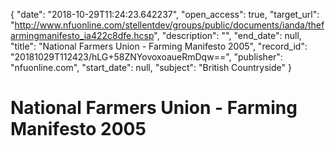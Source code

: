 {
  "date": "2018-10-29T11:24:23.642237", 
  "open_access": true, 
  "target_url": "http://www.nfuonline.com/stellentdev/groups/public/documents/ianda/thefarmingmanifesto_ia422c8dfe.hcsp", 
  "description": "", 
  "end_date": null, 
  "title": "National Farmers Union - Farming Manifesto 2005", 
  "record_id": "20181029T112423/hLG+58ZNYovoxoaueRmDqw==", 
  "publisher": "nfuonline.com", 
  "start_date": null, 
  "subject": "British Countryside"
}

# National Farmers Union - Farming Manifesto 2005

